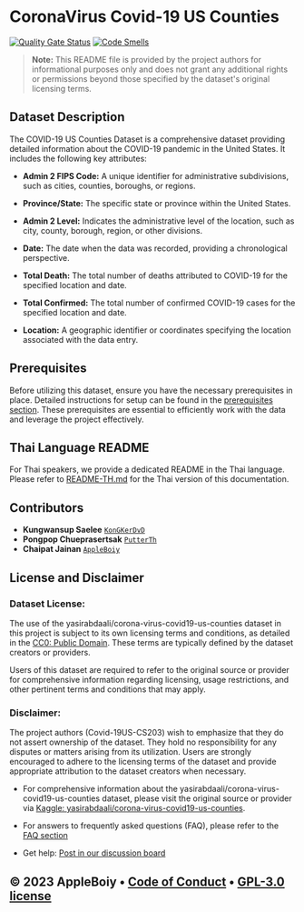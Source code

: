 # CoronaVirus Covid-19 US Counties

[![Quality Gate Status](https://sonarcloud.io/api/project_badges/measure?project=AppleBoiy_Covid-19US-CS203&metric=alert_status)](https://sonarcloud.io/summary/new_code?id=AppleBoiy_Covid-19US-CS203) [![Code Smells](https://sonarcloud.io/api/project_badges/measure?project=AppleBoiy_Covid-19US-CS203&metric=code_smells)](https://sonarcloud.io/summary/new_code?id=AppleBoiy_Covid-19US-CS203)

> **Note:** This README file is provided by the project authors for informational purposes only and does not grant any additional rights or permissions beyond those specified by the dataset's original licensing terms.

## Dataset Description

The COVID-19 US Counties Dataset is a comprehensive dataset providing detailed information about the COVID-19 pandemic in the United States. It includes the following key attributes:

- **Admin 2 FIPS Code:** A unique identifier for administrative subdivisions, such as cities, counties, boroughs, or regions.

- **Province/State:** The specific state or province within the United States.

- **Admin 2 Level:** Indicates the administrative level of the location, such as city, county, borough, region, or other divisions.

- **Date:** The date when the data was recorded, providing a chronological perspective.

- **Total Death:** The total number of deaths attributed to COVID-19 for the specified location and date.

- **Total Confirmed:** The total number of confirmed COVID-19 cases for the specified location and date.

- **Location:** A geographic identifier or coordinates specifying the location associated with the data entry.

## Prerequisites

Before utilizing this dataset, ensure you have the necessary prerequisites in place. Detailed instructions for setup can be found in the [prerequisites section](docs/prerequisites.md). These prerequisites are essential to efficiently work with the data and leverage the project effectively.

## Thai Language README

For Thai speakers, we provide a dedicated README in the Thai language. Please refer to [README-TH.md](README-TH.md) for the Thai version of this documentation.


## Contributors

- **Kungwansup Saelee** [`KonGKerDvD`](https://github.com/KonGKerDvD)
- **Pongpop Chueprasertsak** [`PutterTh`](https://github.com/PutterTh)
- **Chaipat Jainan** [`AppleBoiy`](https://github.com/AppleBoiy)

## License and Disclaimer

### Dataset License:

The use of the yasirabdaali/corona-virus-covid19-us-counties dataset in this project is subject to its own licensing terms 
and conditions, as detailed in the [CC0: Public Domain](https://creativecommons.org/publicdomain/zero/1.0/). These terms are typically defined by the dataset creators or providers.

Users of this dataset are required to refer to the original source or provider for comprehensive information regarding licensing,
usage restrictions, and other pertinent terms and conditions that may apply.


### Disclaimer:

The project authors (Covid-19US-CS203) wish to emphasize that they do not assert ownership of the dataset. They hold no responsibility for any disputes or matters arising from its utilization. Users are strongly encouraged to adhere to the licensing terms of the dataset and provide appropriate attribution to the dataset creators when necessary.

- For comprehensive information about the yasirabdaali/corona-virus-covid19-us-counties dataset, please visit the original source or provider via [Kaggle: yasirabdaali/corona-virus-covid19-us-counties](https://www.kaggle.com/datasets/yasirabdaali/corona-virus-covid19-us-counties).

- For answers to frequently asked questions (FAQ), please refer to the [FAQ section](docs/FAQ.md)

- Get help: [Post in our discussion board](https://github.com/AppleBoiy/Covid-19US-CS203/discussions)

&copy; 2023 AppleBoiy &bull; [Code of Conduct](CODE_OF_CONDUCT.md) &bull; [GPL-3.0 license](../LICENSE)
-
